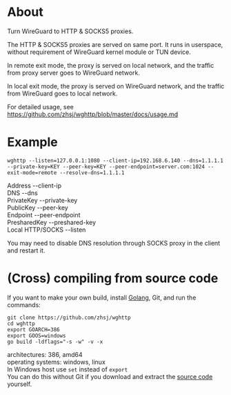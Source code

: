# About

Turn WireGuard to HTTP & SOCKS5 proxies.

The HTTP & SOCKS5 proxies are served on same port. It runs in userspace,
without requirement of WireGuard kernel module or TUN device.

In remote exit mode, the proxy is served on local network, and the traffic
from proxy server goes to WireGuard network.

In local exit mode, the proxy is served on WireGuard network, and the traffic
from WireGuard goes to local network.

For detailed usage, see https://github.com/zhsj/wghttp/blob/master/docs/usage.md

# Example

`wghttp --listen=127.0.0.1:1080 --client-ip=192.168.6.140 --dns=1.1.1.1 --private-key=KEY --peer-key=KEY --peer-endpoint=server.com:1024 --exit-mode=remote --resolve-dns=1.1.1.1`

Address --client-ip   
DNS --dns   
PrivateKey --private-key   
PublicKey --peer-key   
Endpoint --peer-endpoint   
PresharedKey --preshared-key   
Local HTTP/SOCKS --listen

You may need to disable DNS resolution through SOCKS proxy in the client and restart it.

# (Cross) compiling from source code
If you want to make your own build, install [Golang](https://go.dev/dl/), Git, and run the commands:
```
git clone https://github.com/zhsj/wghttp
cd wghttp
export GOARCH=386
export GOOS=windows
go build -ldflags="-s -w" -v -x
```

architectures: 386, amd64   
operating systems: windows, linux   
In Windows host use `set` instead of `export`   
You can do this without Git if you download and extract the [source code](https://github.com/zhsj/wghttp/archive/refs/heads/master.zip) yourself.
